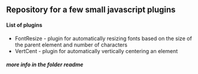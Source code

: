 ## Repository for a few small javascript plugins
#### List of plugins
* FontResize - plugin for automatically resizing fonts based on the size of the parent element and number of characters
* VertCent - plugin for automatically vertically centering an element
##### more info in the folder readme

